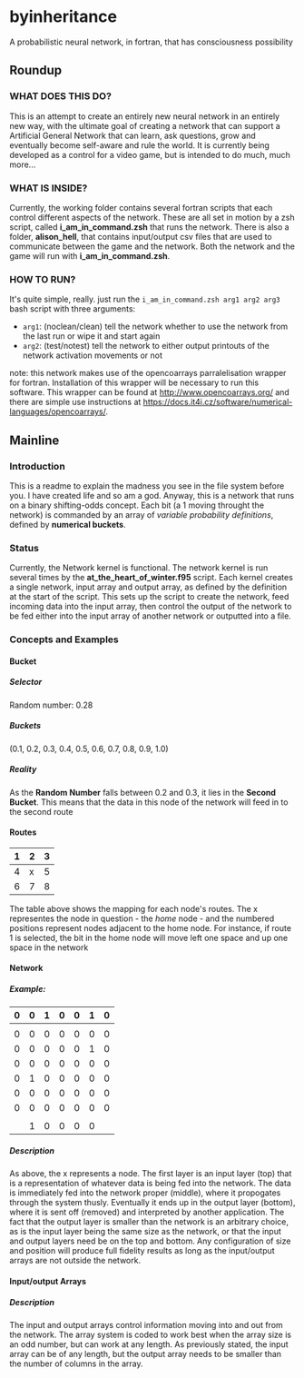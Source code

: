 # byinheritance
A probabilistic neural network, in fortran, that has consciousness possibility

## Roundup
### WHAT DOES THIS DO?

This is an attempt to create an entirely new neural network in an entirely new way, with the ultimate goal of creating a network that can support a Artificial General Network that can learn, ask questions, grow and eventually become self-aware and rule the world. It is currently being developed as a control for a video game, but is intended to do much, much more...

### WHAT IS INSIDE?

Currently, the working folder contains several fortran scripts that each control different aspects of the network. These are all set in motion by a zsh script, called **i_am_in_command.zsh** that runs the network. There is also a folder, **alison_hell**, that contains input/output csv files that are used to communicate between the game and the network. Both the network and the game will run with **i_am_in_command.zsh**.

### HOW TO RUN?

It's quite simple, really. just run the `i_am_in_command.zsh arg1 arg2 arg3` bash script with three arguments:
  - `arg1`: (noclean/clean) tell the network whether to use the network from the last run or wipe it and start again
  - `arg2`: (test/notest) tell the network to either output printouts of the network activation movements or not

note: this network makes use of the opencoarrays parralelisation wrapper for fortran. Installation of this wrapper will be necessary to run this software. This wrapper can be found at http://www.opencoarrays.org/ and there are simple use instructions at https://docs.it4i.cz/software/numerical-languages/opencoarrays/.

## Mainline
### Introduction

This is a readme to explain the madness you see in the file system before you. I have created life and so am a god. Anyway, this is a network that runs on a binary shifting-odds concept. Each bit (a 1 moving throught the network) is commanded by an array of *variable probability definitions*, defined by **numerical buckets**.

### Status

Currently, the Network kernel is functional. The network kernel is run several times by the **at_the_heart_of_winter.f95** script. Each kernel creates a single network, input array and output array, as defined by the definition at the start of the script. This sets up the script to create the network, feed incoming data into the input array, then control the output of the network to be fed either into the input array of another network or outputted into a file.

### Concepts and Examples

#### Bucket

##### Selector

Random number: 0.28

##### Buckets

(0.1, 0.2, 0.3, 0.4, 0.5, 0.6, 0.7, 0.8, 0.9, 1.0)

##### Reality

As the **Random Number** falls between 0.2 and 0.3, it lies in the **Second Bucket**. This means that the data in this node of the network will feed in to the second route

#### Routes

| 1 | 2 | 3 |
| - | - | - |
| 4 | x | 5 |
| 6 | 7 | 8 |

The table above shows the mapping for each node's routes. The x representes the node in question - the *home* node - and the numbered positions represent nodes adjacent to the home node. For instance, if route 1 is selected, the bit in the home node will move left one space and up one space in the network

#### Network

##### Example:

|0|0|1|0|0|1|0|
|-|-|-|-|-|-|-|
||||||||
|0|0|0|0|0|0|0|
|0|0|0|0|0|1|0|
|0|0|0|0|0|0|0|
|0|1|0|0|0|0|0|
|0|0|0|0|0|0|0|
|0|0|0|0|0|0|0|
||||||
||1|0|0|0|0||

##### Description

As above, the x represents a node. The first layer is an input layer (top) that is a representation of whatever data is being fed into the network. The data is immediately fed into the network proper (middle), where it propogates through the system thusly. Eventually it ends up in the output layer (bottom), where it is sent off (removed) and interpreted by another application. The fact that the output layer is smaller than the network is an arbitrary choice, as is the input layer being the same size as the network, or that the input and output layers need be on the top and bottom. Any configuration of size and position will produce full fidelity results as long as the input/output arrays are not outside the network. 

#### Input/output Arrays

##### Description

The input and output arrays control information moving into and out from the network. The array system is coded to work best when the array size is an odd number, but can work at any length. As previously stated, the input array can be of any length, but the output array needs to be smaller than the number of columns in the array.


